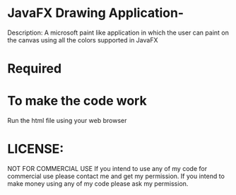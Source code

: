 # JavaFX Drawing Application-

Description: A microsoft paint like application in which the user can paint on the canvas using all the colors supported in JavaFX

# Required 


# To make the code work
Run the html file using your web browser

# LICENSE:

NOT FOR COMMERCIAL USE If you intend to use any of my code for commercial use please contact me and get my permission. If you intend to make money using any of my code please ask my permission.
